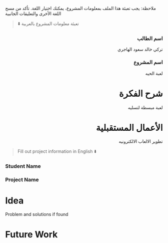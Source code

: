 
ملاحظة: يجب تعبئة هذا الملف بمعلومات المشروع، يمكنك اختيار اللغة. تأكد من مسح اللغة الأخرى والتعليقات الجانبية 
> ⬇️ تعبئة معلومات المشروع بالعربية  

<div dir="rtl">
  
### اسم الطالب
تركي خالد سعود الهاجري

### اسم المشروع
لعبة الحيه

# شرح الفكرة
 لعبة مبسطة لتسليه 


# الأعمال المستقبلية
 تطوير الالعاب الالكترونيه

</div>

> Fill out project information in English ⬇️
### Student Name


### Project Name

# Idea
Problem and solutions if found 


# Future Work 


